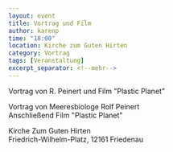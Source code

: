 ```yaml
---
layout: event
title: Vortrag und Film
author: karenp
time: "18:00"
location: Kirche zum Guten Hirten
category: Vortrag
tags: [Veranstaltung]
excerpt_separator: <!--mehr-->
---
```


Vortrag von R. Peinert und Film "Plastic Planet"<!--mehr-->

Vortrag von Meeresbiologe Rolf Peinert  
Anschließend Film "Plastic Planet"

Kirche Zum Guten Hirten  
Friedrich-Wilhelm-Platz, 12161 Friedenau
